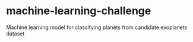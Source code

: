 # machine-learning-challenge
Machine learning model for classifying planets from candidate exoplanets dataset
